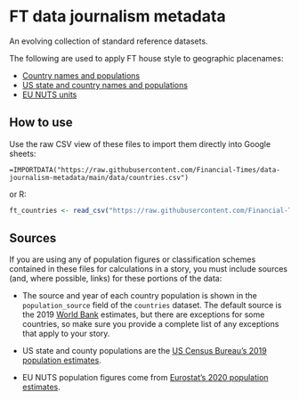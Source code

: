 # FT data journalism metadata

An evolving collection of standard reference datasets.

The following are used to apply FT house style to geographic placenames:

* [Country names and populations](data/countries.csv)
* [US state and country names and populations](data/us-states-counties.csv)
* [EU NUTS units](http://bertha.ig.ft.com/view/publish/dsv/1f5D6R4WDtRSCuBzg9cquSHSEsH_yUOdXGWzmeRo3I_Q/populations.csv)

## How to use

Use the raw CSV view of these files to import them directly into Google sheets:

```excel
=IMPORTDATA("https://raw.githubusercontent.com/Financial-Times/data-journalism-metadata/main/data/countries.csv")
```

or R:

```r
ft_countries <- read_csv("https://raw.githubusercontent.com/Financial-Times/data-journalism-metadata/main/data/countries.csv")
```

## Sources

If you are using any of population figures or classification schemes contained in these files for calculations in a story, you must include sources (and, where possible, links) for these portions of the data:

* The source and year of each country population is shown in the `population_source` field of the `countries` dataset. The default source is the 2019 [World Bank](https://data.worldbank.org/indicator/SP.POP.TOTL) estimates, but there are exceptions for some countries, so make sure you provide a complete list of any exceptions that apply to your story.

* US state and county populations are the [US Census Bureau’s 2019 population estimates](https://www.census.gov/data/datasets/time-series/demo/popest/2010s-counties-total.html).

* EU NUTS population figures come from [Eurostat’s 2020 population estimates](https://ec.europa.eu/eurostat/databrowser/view/DEMO_R_PJANGRP3__custom_96216/default/table?lang=en).
